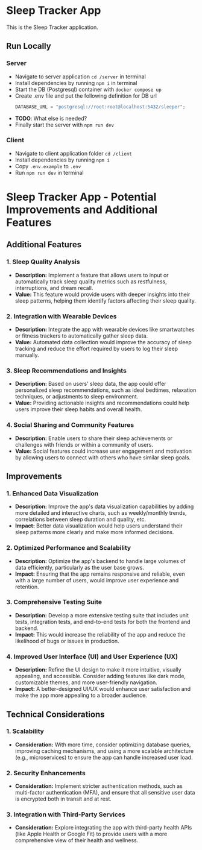 # Sleep Tracker App

This is the Sleep Tracker application.

## Run Locally

### Server

- Navigate to server application `cd /server` in terminal
- Install dependencies by running `npm i` in terminal
- Start the DB (Postgresql) container with `docker compose up`
- Create .env file and put the following definition for DB url
  ```js
  DATABASE_URL = "postgresql://root:root@localhost:5432/sleeper";
  ```
- **TODO**: What else is needed?
- Finally start the server with `npm run dev`

### Client

- Navigate to client application folder `cd /client`
- Install dependencies by running `npm i`
- Copy `.env.example` to `.env`
- Run `npm run dev` in terminal

# Sleep Tracker App - Potential Improvements and Additional Features

## Additional Features

### 1. Sleep Quality Analysis
- **Description:** Implement a feature that allows users to input or automatically track sleep quality metrics such as restfulness, interruptions, and dream recall. 
- **Value:** This feature would provide users with deeper insights into their sleep patterns, helping them identify factors affecting their sleep quality.

### 2. Integration with Wearable Devices
- **Description:** Integrate the app with wearable devices like smartwatches or fitness trackers to automatically gather sleep data.
- **Value:** Automated data collection would improve the accuracy of sleep tracking and reduce the effort required by users to log their sleep manually.

### 3. Sleep Recommendations and Insights
- **Description:** Based on users' sleep data, the app could offer personalized sleep recommendations, such as ideal bedtimes, relaxation techniques, or adjustments to sleep environment.
- **Value:** Providing actionable insights and recommendations could help users improve their sleep habits and overall health.

### 4. Social Sharing and Community Features
- **Description:** Enable users to share their sleep achievements or challenges with friends or within a community of users.
- **Value:** Social features could increase user engagement and motivation by allowing users to connect with others who have similar sleep goals.

## Improvements

### 1. Enhanced Data Visualization
- **Description:** Improve the app's data visualization capabilities by adding more detailed and interactive charts, such as weekly/monthly trends, correlations between sleep duration and quality, etc.
- **Impact:** Better data visualization would help users understand their sleep patterns more clearly and make more informed decisions.

### 2. Optimized Performance and Scalability
- **Description:** Optimize the app's backend to handle large volumes of data efficiently, particularly as the user base grows.
- **Impact:** Ensuring that the app remains responsive and reliable, even with a large number of users, would improve user experience and retention.

### 3. Comprehensive Testing Suite
- **Description:** Develop a more extensive testing suite that includes unit tests, integration tests, and end-to-end tests for both the frontend and backend.
- **Impact:** This would increase the reliability of the app and reduce the likelihood of bugs or issues in production.

### 4. Improved User Interface (UI) and User Experience (UX)
- **Description:** Refine the UI design to make it more intuitive, visually appealing, and accessible. Consider adding features like dark mode, customizable themes, and more user-friendly navigation.
- **Impact:** A better-designed UI/UX would enhance user satisfaction and make the app more appealing to a broader audience.

## Technical Considerations

### 1. Scalability
- **Consideration:** With more time, consider optimizing database queries, improving caching mechanisms, and using a more scalable architecture (e.g., microservices) to ensure the app can handle increased user load.

### 2. Security Enhancements
- **Consideration:** Implement stricter authentication methods, such as multi-factor authentication (MFA), and ensure that all sensitive user data is encrypted both in transit and at rest.

### 3. Integration with Third-Party Services
- **Consideration:** Explore integrating the app with third-party health APIs (like Apple Health or Google Fit) to provide users with a more comprehensive view of their health and wellness.

